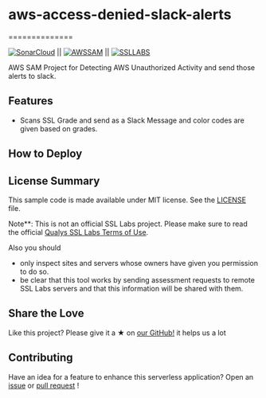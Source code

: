 # aws-access-denied-slack-alerts
==============

[![SonarCloud](https://img.shields.io/badge/scanned%20on-sonarcloud-orange?style=flat&logo=SonarCloud)](https://sonarcloud.io/dashboard?id=devops-made-easy_aws-access-denied-slack-alerts) || 
[![AWSSAM](https://img.shields.io/badge/view%20on-Serverless_Repo-orange?style=flat&logo=amazon%20aws)](https://console.aws.amazon.com/lambda/home?#/create/app?applicationId=arn:aws:serverlessrepo:us-west-2:604621407125:applications/ssl-rating-to-slack) ||
[![SSLLABS](https://img.shields.io/badge/using%20-SSL_Labs_APIs-orange?style=flat&logo=stackshare)](https://www.ssllabs.com/projects/ssllabs-apis/index.html) 

AWS SAM Project for Detecting AWS Unauthorized Activity and send those alerts to slack.

## Features

* Scans SSL Grade and send as a Slack Message and color codes are given based on grades.


## How to Deploy





## License Summary
This sample code is made available under MIT license. See the [LICENSE](LICENSE) file.

Note**: This is not an official SSL Labs project. Please make sure to read the official [Qualys SSL Labs Terms of Use](https://www.ssllabs.com/downloads/Qualys_SSL_Labs_Terms_of_Use.pdf).

Also you should

* only inspect sites and servers whose owners have given you permission to do so.
* be clear that this tool works by sending assessment requests to remote SSL Labs servers and that this information will
be shared with them.

## Share the Love

Like this project? Please give it a ★ on  [our GitHub!](https://github.com/devops-made-easy/aws-access-denied-slack-alerts) it helps us a lot

## Contributing
Have an idea for a feature to enhance this serverless application? Open an [issue](https://github.com/devops-made-easy/aws-access-denied-slack-alerts/issues/new) or [pull request](https://github.com/devops-made-easy/aws-access-denied-slack-alerts/pulls) !




